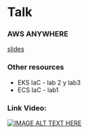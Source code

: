 # Talk

### AWS ANYWHERE

[slides](https://notas.laotra.red/12crQW68TBGwcAbC-LGiiw?view)

### Other resources

- EKS IaC - lab 2 y lab3
- ECS IaC - lab1

### Link Video:

[![IMAGE ALT TEXT HERE](https://img.youtube.com/vi/Rb3FcRI0t_k/0.jpg)](https://www.youtube.com/watch?v=Rb3FcRI0t_k)
